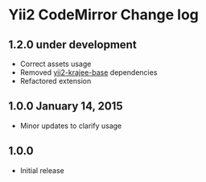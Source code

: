 # Yii2 CodeMirror Change log

## 1.2.0 under development

- Correct assets usage
- Removed [yii2-krajee-base](https://github.com/kartik-v/yii2-krajee-base) dependencies
- Refactored extension

## 1.0.0 January 14, 2015
    
- Minor updates to clarify usage

## 1.0.0

- Initial release